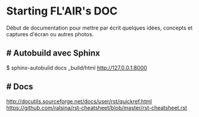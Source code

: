 
# Starting FL'AIR's DOC

Début de documentation pour mettre par écrit quelques idées, concepts et captures d'écran ou autres photos.  

## # Autobuild avec Sphinx
$ sphinx-autobuild docs _build/html
http://127.0.0.1:8000

## # Docs
http://docutils.sourceforge.net/docs/user/rst/quickref.html
https://github.com/ralsina/rst-cheatsheet/blob/master/rst-cheatsheet.rst
